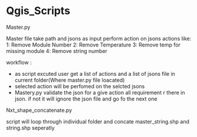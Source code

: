 # Qgis_Scripts

Master.py 

Master file take path and jsons as input perform action on jsons actions like:
1: Remove Module Number
2: Remove Temperature 
3: Remove temp for missing module
4: Remove string number

workflow : 
 * as script excuted user get a list of actions and a list of jsons file in current folder(Where master.py file loacated)
 * selected action will be perfomed on the selcted jsons
 * Mastery.py validate the json for a give action all requirement r there in json. if not it will ignore the json file and go fo the next one
 
Nxt_shape_concatenate.py

script will loop through individual folder and concate master_string.shp and string.shp seperatly 

